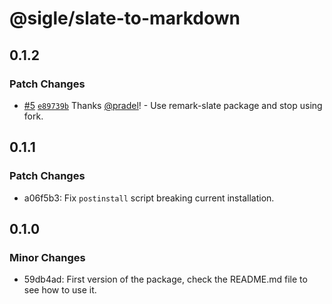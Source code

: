 # @sigle/slate-to-markdown

## 0.1.2

### Patch Changes

- [#5](https://github.com/sigle/slate-to-markdown/pull/5) [`e89739b`](https://github.com/sigle/slate-to-markdown/commit/e89739b4ba175d3c22838373c8583378ae406813) Thanks [@pradel](https://github.com/pradel)! - Use remark-slate package and stop using fork.

## 0.1.1

### Patch Changes

- a06f5b3: Fix `postinstall` script breaking current installation.

## 0.1.0

### Minor Changes

- 59db4ad: First version of the package, check the README.md file to see how to use it.
